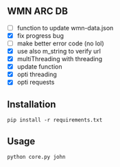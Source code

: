 ## WMN ARC DB

- [ ] function to update wmn-data.json
- [x] fix progress bug
- [ ] make better error code (no lol)
- [x] use also m_string to verify url
- [x] multiThreading with threading
- [x] update function
- [x] opti threading
- [x] opti requests

## Installation

```shell
pip install -r requirements.txt
```

## Usage

```shell
python core.py john
```
